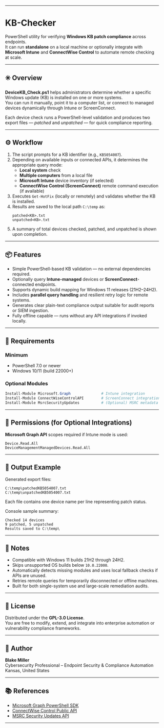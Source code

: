 ***

# KB-Checker  

PowerShell utility for verifying **Windows KB patch compliance** across endpoints.  
It can run **standalone** on a local machine or optionally integrate with **Microsoft Intune** and **ConnectWise Control** to automate remote checking at scale.

***

## ✳️ Overview  

**DeviceKB_Check.ps1** helps administrators determine whether a specific Windows update (KB) is installed on one or more systems.  
You can run it manually, point it to a computer list, or connect to managed devices dynamically through Intune or ScreenConnect.  

Each device check runs a PowerShell-level validation and produces two export files — *patched* and *unpatched* — for quick compliance reporting.

***

## ⚙️ Workflow  

1. The script prompts for a KB identifier (e.g., `KB5054007`).  
2. Depending on available inputs or connected APIs, it determines the appropriate query mode:  
   - **Local system** check  
   - **Multiple computers** from a local file  
   - **Microsoft Intune** device inventory (if selected)  
   - **ConnectWise Control (ScreenConnect)** remote command execution (if available)  
3. Executes `Get-HotFix` (locally or remotely) and validates whether the KB is installed.  
4. Results are saved to the local path `C:\temp` as:  
   ```
   patched<KB>.txt
   unpatched<KB>.txt
   ```
5. A summary of total devices checked, patched, and unpatched is shown upon completion.

***

## 📦 Features  

- Simple PowerShell-based KB validation — no external dependencies required.  
- Optionally query **Intune-managed** devices or **ScreenConnect**-connected endpoints.  
- Supports dynamic build mapping for Windows 11 releases (21H2–24H2).  
- Includes **parallel query handling** and resilient retry logic for remote systems.  
- Generates clear plain-text compliance output suitable for audit reports or SIEM ingestion.  
- Fully offline capable — runs without any API integrations if invoked locally.

***

## 🚀 Requirements  

### Minimum  
- PowerShell 7.0 or newer  
- Windows 10/11 (build 22000+)

### Optional Modules  
```powershell
Install-Module Microsoft.Graph              # Intune integration
Install-Module ConnectWiseControlAPI        # ScreenConnect integration
Install-Module MsrcSecurityUpdates          # (Optional) MSRC metadata reference
```

***

## 🔐 Permissions (for Optional Integrations)  

**Microsoft Graph API** scopes required if Intune mode is used:
```
Device.Read.All
DeviceManagementManagedDevices.Read.All
```

***

## 💾 Output Example  

Generated export files:
```
C:\temp\patchedKB5054007.txt
C:\temp\unpatchedKB5054007.txt
```

Each file contains one device name per line representing patch status.

Console sample summary:
```
Checked 14 devices
9 patched, 5 unpatched
Results saved to C:\temp\
```

***

## 🧠 Notes  

- Compatible with Windows 11 builds 21H2 through 24H2.  
- Skips unsupported OS builds below `10.0.22000`.  
- Automatically detects missing modules and uses local fallback checks if APIs are unused.  
- Retries remote queries for temporarily disconnected or offline machines.  
- Built for both single-system use and large-scale remediation audits.  

***

## 🧾 License  

Distributed under the **GPL-3.0 License**.  
You are free to modify, extend, and integrate into enterprise automation or vulnerability compliance frameworks.

***

## 👤 Author  

**Blake Miller**  
Cybersecurity Professional – Endpoint Security & Compliance Automation  
Kansas, United States  

***

## 📚 References  

- [Microsoft Graph PowerShell SDK](https://learn.microsoft.com/en-us/powershell/microsoftgraph)  
- [ConnectWise Control Public API](https://github.com/christaylorcodes/ConnectWiseControlAPI)  
- [MSRC Security Updates API](https://api.msrc.microsoft.com/api)  

***
